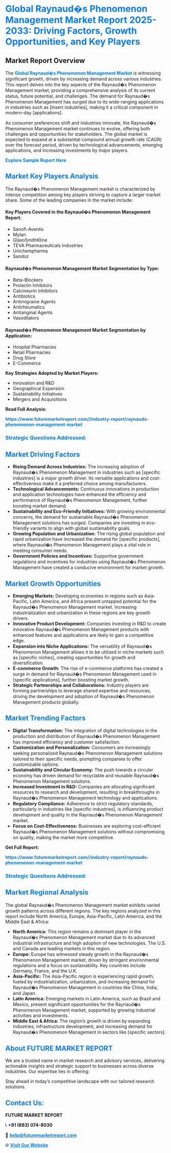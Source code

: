 <h1 style="color: #007BFF;">Global Raynaud�s Phenomenon Management Market Report 2025-2033: Driving Factors, Growth Opportunities, and Key Players</h1>

<section id="overview">
<h2>Market Report Overview</h2>
<p>The <a href="https://www.futuremarketreport.com//industry-report/raynauds-phenomenon-management-market" style="color: #007BFF; text-decoration: none;"><strong>Global Raynaud�s Phenomenon Management Market</strong></a> is witnessing significant growth, driven by increasing demand across various industries. This report delves into the key aspects of the Raynaud�s Phenomenon Management market, providing a comprehensive analysis of its current status, future potential, and challenges. The demand for Raynaud�s Phenomenon Management has surged due to its wide-ranging applications in industries such as [insert industries], making it a critical component in modern-day [applications].</p>
<p>As consumer preferences shift and industries innovate, the Raynaud�s Phenomenon Management market continues to evolve, offering both challenges and opportunities for stakeholders. The global market is expected to expand at a substantial compound annual growth rate (CAGR) over the forecast period, driven by technological advancements, emerging applications, and increasing investments by major players.</p>
</section>

<section id="overview">
<p><a href="https://www.futuremarketreport.com//request-sample/reportId=77266" style="color: #007BFF; text-decoration: none;"><strong>Explore Sample Report Here</strong></a></p>
</section>

<section id="key-players">
<h2 style="color: #007BFF;">Market Key Players Analysis</h2>
<p>The Raynaud�s Phenomenon Management market is characterized by intense competition among key players striving to capture a larger market share. Some of the leading companies in the market include:</p>
<h4>Key Players Covered in the Raynaud�s Phenomenon Management Report:</h4>
<ul><li>Sanofi-Aventis</li><li>Mylan</li><li>GlaxoSmithKline</li><li>TEVA Pharmaceuticals Industries</li><li>Unichempharma</li><li>Sandoz</li></ul>
<h4>Raynaud�s Phenomenon Management Market Segmentation by Type:</h4>
<ul><li>Beta-Blockers</li><li>Prolactin Inhibitors</li><li>Calcineurin Inhibitors</li><li>Antibiotics</li><li>Antimigraine Agents</li><li>Antirheumatics</li><li>Antianginal Agents</li><li>Vasodilators</li></ul>

<h4>Raynaud�s Phenomenon Management Market Segmentation by Application:</h4>
<ul><li>Hospital Pharmacies</li><li>Retail Pharmacies</li><li>Drug Store</li><li>E-Commerce</li></ul>
<p><strong>Key Strategies Adopted by Market Players:</strong></p>
<ul>
<li>Innovation and R&D</li>
<li>Geographical Expansion</li>
<li>Sustainability Initiatives</li>
<li>Mergers and Acquisitions</li>
</ul>
</section>

<section>
<p><strong>Read Full Analysis: </strong></p><a href="https://www.futuremarketreport.com//industry-report/raynauds-phenomenon-management-market" style="color: #007BFF; text-decoration: none;"><strong>https://www.futuremarketreport.com//industry-report/raynauds-phenomenon-management-market</strong></a>
<h3 style="color: #007BFF;">Strategic Questions Addressed:</h3>
</section>

<section id="driving-factors">
<h2 style="color: #007BFF;">Market Driving Factors</h2>
<ul>
<li><strong>Rising Demand Across Industries:</strong> The increasing adoption of Raynaud�s Phenomenon Management in industries such as [specific industries] is a major growth driver. Its versatile applications and cost-effectiveness make it a preferred choice among manufacturers.</li>
<li><strong>Technological Advancements:</strong> Continuous innovations in production and application technologies have enhanced the efficiency and performance of Raynaud�s Phenomenon Management, further boosting market demand.</li>
<li><strong>Sustainability and Eco-Friendly Initiatives:</strong> With growing environmental concerns, the demand for sustainable Raynaud�s Phenomenon Management solutions has surged. Companies are investing in eco-friendly variants to align with global sustainability goals.</li>
<li><strong>Growing Population and Urbanization:</strong> The rising global population and rapid urbanization have increased the demand for [specific products], where Raynaud�s Phenomenon Management plays a vital role in meeting consumer needs.</li>
<li><strong>Government Policies and Incentives:</strong> Supportive government regulations and incentives for industries using Raynaud�s Phenomenon Management have created a conducive environment for market growth.</li>
</ul>
</section>

<section id="growth-opportunities">
<h2 style="color: #007BFF;">Market Growth Opportunities</h2>
<ul>
<li><strong>Emerging Markets:</strong> Developing economies in regions such as Asia-Pacific, Latin America, and Africa present untapped potential for the Raynaud�s Phenomenon Management market. Increasing industrialization and urbanization in these regions are key growth drivers.</li>
<li><strong>Innovative Product Development:</strong> Companies investing in R&D to create innovative Raynaud�s Phenomenon Management products with enhanced features and applications are likely to gain a competitive edge.</li>
<li><strong>Expansion into Niche Applications:</strong> The versatility of Raynaud�s Phenomenon Management allows it to be utilized in niche markets such as [specific niches], creating opportunities for growth and diversification.</li>
<li><strong>E-commerce Growth:</strong> The rise of e-commerce platforms has created a surge in demand for Raynaud�s Phenomenon Management used in [specific applications], further boosting market growth.</li>
<li><strong>Strategic Partnerships and Collaborations:</strong> Industry players are forming partnerships to leverage shared expertise and resources, driving the development and adoption of Raynaud�s Phenomenon Management products globally.</li>
</ul>
</section>

<section id="trending-factors">
<h2 style="color: #007BFF;">Market Trending Factors</h2>
<ul>
<li><strong>Digital Transformation:</strong> The integration of digital technologies in the production and distribution of Raynaud�s Phenomenon Management has improved efficiency and customer satisfaction.</li>
<li><strong>Customization and Personalization:</strong> Consumers are increasingly seeking personalized Raynaud�s Phenomenon Management solutions tailored to their specific needs, prompting companies to offer customizable options.</li>
<li><strong>Sustainability and Circular Economy:</strong> The push towards a circular economy has driven demand for recyclable and reusable Raynaud�s Phenomenon Management solutions.</li>
<li><strong>Increased Investment in R&D:</strong> Companies are allocating significant resources to research and development, resulting in breakthroughs in Raynaud�s Phenomenon Management technology and applications.</li>
<li><strong>Regulatory Compliance:</strong> Adherence to strict regulatory standards, particularly in industries like [specific industries], is influencing product development and quality in the Raynaud�s Phenomenon Management market.</li>
<li><strong>Focus on Cost-Effectiveness:</strong> Businesses are exploring cost-efficient Raynaud�s Phenomenon Management solutions without compromising on quality, making the market more competitive.</li>
</ul>
</section>

<section>
<p><strong>Get Full Report: </strong></p><a href="https://www.futuremarketreport.com//industry-report/raynauds-phenomenon-management-market" style="color: #007BFF; text-decoration: none;"><strong>https://www.futuremarketreport.com//industry-report/raynauds-phenomenon-management-market</strong></a>
<h3 style="color: #007BFF;">Strategic Questions Addressed:</h3>
</section>


<section id="regional-analysis">
<h2 style="color: #007BFF;">Market Regional Analysis</h2>
<p>The global Raynaud�s Phenomenon Management market exhibits varied growth patterns across different regions. The key regions analyzed in this report include North America, Europe, Asia-Pacific, Latin America, and the Middle East & Africa:</p>
<ul>
<li><strong>North America:</strong> This region remains a dominant player in the Raynaud�s Phenomenon Management market due to its advanced industrial infrastructure and high adoption of new technologies. The U.S. and Canada are leading markets in this region.</li>
<li><strong>Europe:</strong> Europe has witnessed steady growth in the Raynaud�s Phenomenon Management market, driven by stringent environmental regulations and a focus on sustainability. Key countries include Germany, France, and the U.K.</li>
<li><strong>Asia-Pacific:</strong> The Asia-Pacific region is experiencing rapid growth, fueled by industrialization, urbanization, and increasing demand for Raynaud�s Phenomenon Management in countries like China, India, and Japan.</li>
<li><strong>Latin America:</strong> Emerging markets in Latin America, such as Brazil and Mexico, present significant opportunities for the Raynaud�s Phenomenon Management market, supported by growing industrial activities and investments.</li>
<li><strong>Middle East & Africa:</strong> The region’s growth is driven by expanding industries, infrastructure development, and increasing demand for Raynaud�s Phenomenon Management in sectors like [specific sectors].</li>
</ul>
</section>

<footer>
<h2 style="color: #007BFF;">About FUTURE MARKET REPORT</h2>
<p>We are a trusted name in market research and advisory services, delivering actionable insights and strategic support to businesses across diverse industries. Our expertise lies in offering:</p>

<p>Stay ahead in today’s competitive landscape with our tailored research solutions.</p>

<h2 style="color: #007BFF;">Contact Us:</h2>
<p><strong>FUTURE MARKET REPORT</strong></p>
<p>📞 <strong>+91 (883) 074-8030</strong></p>
<p>📧 <strong><a href="mailto:help@futuremarketreport.com" style="color: #007BFF;">help@futuremarketreport.com</a></strong></p>
<p>🌐 <strong><a href="https://www.futuremarketreport.com/" style="color: #007BFF;">Visit Our Website</a></strong></p>
</footer>